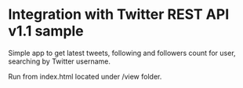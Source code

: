 Integration with Twitter REST API v1.1 sample
=======

Simple app to get latest tweets, following and followers count for user, searching by Twitter username.

Run from index.html located under /view folder.